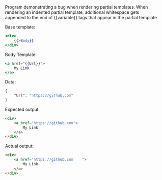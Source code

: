 Program demonstrating a bug when rendering partial templates.
When rendering an indented partial template, additional whitespace gets appended to the end of {{variable}} tags
that appear in the partial template

Base template:
```mustache
<div>
    {{>Body}}
</div>
```

Body Template:
```mustache
<a href="{{Url}}">
    My Link
</a>
```

Data:
```json
{
    "Url": "https://github.com"
}
```

Expected output:
```html
<div>
    <a href="https://github.com">
        My Link
    </a>
</div>
```

Actual output:
```html
<div>
    <a href="https://github.com    ">
        My Link
    </a>
</div>
```